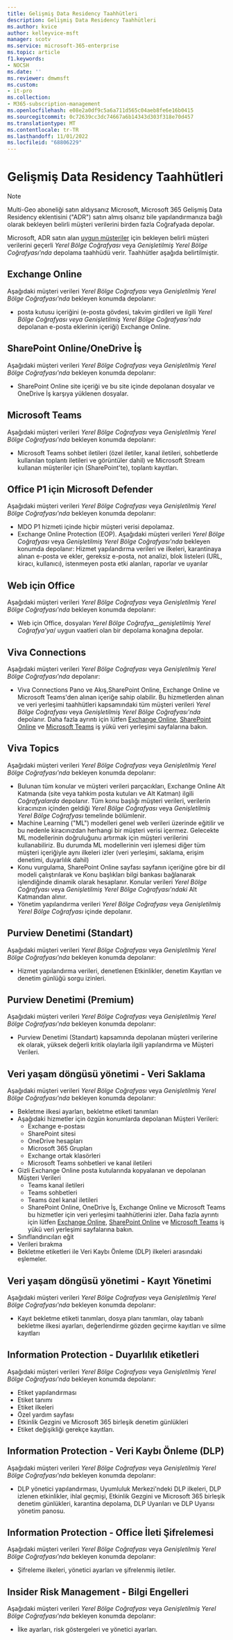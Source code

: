 ```yaml
---
title: Gelişmiş Data Residency Taahhütleri
description: Gelişmiş Data Residency Taahhütleri
ms.author: kvice
author: kelleyvice-msft
manager: scotv
ms.service: microsoft-365-enterprise
ms.topic: article
f1.keywords:
- NOCSH
ms.date: ''
ms.reviewer: dmwmsft
ms.custom:
- it-pro
ms.collection:
- M365-subscription-management
ms.openlocfilehash: e08e2a0df9c5a6a711d565c04aeb8fe6e16b0415
ms.sourcegitcommit: 0c72639cc3dc74667a6b14343d303f318e70d457
ms.translationtype: MT
ms.contentlocale: tr-TR
ms.lasthandoff: 11/01/2022
ms.locfileid: "68806229"
---
```

# <a name="advanced-data-residency-commitments"></a>Gelişmiş Data Residency Taahhütleri

>[!NOTE]
>Multi-Geo aboneliği satın aldıysanız Microsoft, Microsoft 365 Gelişmiş Data Residency eklentisini ("ADR") satın almış olsanız bile yapılandırmanıza bağlı olarak bekleyen belirli müşteri verilerini birden fazla Coğrafyada depolar.  

Microsoft, ADR satın alan [uygun müşteriler](advanced-data-residency.md#eligibility) için bekleyen belirli müşteri verilerini geçerli _Yerel Bölge Coğrafyası_ veya _Genişletilmiş Yerel Bölge Coğrafyası'nda_ depolama taahhüdü verir.  Taahhütler aşağıda belirtilmiştir.  

## <a name="exchange-online"></a>Exchange Online

Aşağıdaki müşteri verileri _Yerel Bölge Coğrafyası_ veya _Genişletilmiş Yerel Bölge Coğrafyası'nda_ bekleyen konumda depolanır:

- posta kutusu içeriğini (e-posta gövdesi, takvim girdileri ve ilgili _Yerel Bölge Coğrafyası veya Genişletilmiş Yerel Bölge Coğrafyası'nda_ depolanan e-posta eklerinin içeriği) Exchange Online.

## <a name="sharepoint-onlineonedrive-for-business"></a>SharePoint Online/OneDrive İş

Aşağıdaki müşteri verileri _Yerel Bölge Coğrafyası_ veya _Genişletilmiş Yerel Bölge Coğrafyası'nda_ bekleyen konumda depolanır:

- SharePoint Online site içeriği ve bu site içinde depolanan dosyalar ve OneDrive İş karşıya yüklenen dosyalar.

## <a name="microsoft-teams"></a>Microsoft Teams

Aşağıdaki müşteri verileri _Yerel Bölge Coğrafyası_ veya _Genişletilmiş Yerel Bölge Coğrafyası'nda_ bekleyen konumda depolanır:

- Microsoft Teams sohbet iletileri (özel iletiler, kanal iletileri, sohbetlerde kullanılan toplantı iletileri ve görüntüler dahil) ve Microsoft Stream kullanan müşteriler için (SharePoint'te), toplantı kayıtları.

## <a name="microsoft-defender-for-office-p1"></a>Office P1 için Microsoft Defender

Aşağıdaki müşteri verileri _Yerel Bölge Coğrafyası_ veya _Genişletilmiş Yerel Bölge Coğrafyası'nda_ bekleyen konumda depolanır:

- MDO P1 hizmeti içinde hiçbir müşteri verisi depolamaz.
- Exchange Online Protection (EOP). Aşağıdaki müşteri verileri _Yerel Bölge Coğrafyası_ veya _Genişletilmiş Yerel Bölge Coğrafyası'nda_ bekleyen konumda depolanır: Hizmet yapılandırma verileri ve ilkeleri, karantinaya alınan e-posta ve ekler, gereksiz e-posta, not analizi, blok listeleri (URL, kiracı, kullanıcı), istenmeyen posta etki alanları, raporlar ve uyarılar

## <a name="office-for-the-web"></a>Web için Office

Aşağıdaki müşteri verileri _Yerel Bölge Coğrafyası_ veya _Genişletilmiş Yerel Bölge Coğrafyası'nda_ bekleyen konumda depolanır:

- Web için Office, dosyaları _Yerel Bölge Coğrafya__genişletilmiş Yerel Coğrafya'ya_/ uygun vaatleri olan bir depolama konağına depolar.

## <a name="viva-connections"></a>Viva Connections

Aşağıdaki müşteri verileri _Yerel Bölge Coğrafyası_ veya _Genişletilmiş Yerel Bölge Coğrafyası'nda_ depolanır:

- Viva Connections Pano ve Akış,SharePoint Online, Exchange Online ve Microsoft Teams'den alınan içeriğe sahip olabilir. Bu hizmetlerden alınan ve veri yerleşimi taahhütleri kapsamındaki tüm müşteri verileri _Yerel Bölge Coğrafyası_ veya _Genişletilmiş Yerel Bölge Coğrafyası'nda_ depolanır. Daha fazla ayrıntı için lütfen [Exchange Online](m365-dr-workload-exo.md), [SharePoint Online](m365-dr-workload-spo.md) ve [Microsoft Teams](m365-dr-workload-teams.md) iş yükü veri yerleşimi sayfalarına bakın.

## <a name="viva-topics"></a>Viva Topics

Aşağıdaki müşteri verileri _Yerel Bölge Coğrafyası_ veya _Genişletilmiş Yerel Bölge Coğrafyası'nda_ bekleyen konumda depolanır:

- Bulunan tüm konular ve müşteri verileri parçacıkları, Exchange Online Alt Katmanda (site veya tahkim posta kutuları ve Alt Katman) ilgili _Coğrafyalarda_ depolanır. Tüm konu başlığı müşteri verileri, verilerin kiracınızın içinden geldiği _Yerel Bölge Coğrafyası_ veya _Genişletilmiş Yerel Bölge Coğrafyası_ temelinde bölümlenir.
- Machine Learning ("ML") modelleri genel web verileri üzerinde eğitilir ve bu nedenle kiracınızdan herhangi bir müşteri verisi içermez. Gelecekte ML modellerinin doğruluğunu artırmak için müşteri verilerini kullanabiliriz. Bu durumda ML modellerinin veri işlemesi diğer tüm müşteri içeriğiyle aynı ilkeleri izler (veri yerleşimi, saklama, erişim denetimi, duyarlılık dahil)
- Konu vurgulama, SharePoint Online sayfası sayfanın içeriğine göre bir dil modeli çalıştırılarak ve Konu başlıkları bilgi bankası bağlanarak işlendiğinde dinamik olarak hesaplanır. Konular verileri _Yerel Bölge Coğrafyası_ veya _Genişletilmiş Yerel Bölge Coğrafyası'ndaki_ Alt Katmandan alınır.
- Yönetim yapılandırma verileri _Yerel Bölge Coğrafyası_ veya _Genişletilmiş Yerel Bölge Coğrafyası_ içinde depolanır.

## <a name="purview-audit-standard"></a>Purview Denetimi (Standart)

Aşağıdaki müşteri verileri _Yerel Bölge Coğrafyası_ veya _Genişletilmiş Yerel Bölge Coğrafyası'nda_ bekleyen konumda depolanır:

- Hizmet yapılandırma verileri, denetlenen Etkinlikler, denetim Kayıtları ve denetim günlüğü sorgu izinleri.

## <a name="purview-audit-premium"></a>Purview Denetimi (Premium)

Aşağıdaki müşteri verileri _Yerel Bölge Coğrafyası_ veya _Genişletilmiş Yerel Bölge Coğrafyası'nda_ bekleyen konumda depolanır:

- Purview Denetimi (Standart) kapsamında depolanan müşteri verilerine ek olarak, yüksek değerli kritik olaylarla ilgili yapılandırma ve Müşteri Verileri.

## <a name="data-lifecycle-management---data-retention"></a>Veri yaşam döngüsü yönetimi - Veri Saklama

Aşağıdaki müşteri verileri _Yerel Bölge Coğrafyası_ veya _Genişletilmiş Yerel Bölge Coğrafyası'nda_ bekleyen konumda depolanır:

- Bekletme ilkesi ayarları, bekletme etiketi tanımları
- Aşağıdaki hizmetler için özgün konumlarda depolanan Müşteri Verileri:
  - Exchange e-postası
  - SharePoint sitesi
  - OneDrive hesapları
  - Microsoft 365 Grupları
  - Exchange ortak klasörleri
  - Microsoft Teams sohbetleri ve kanal iletileri
- Gizli Exchange Online posta kutularında kopyalanan ve depolanan Müşteri Verileri
  - Teams kanal iletileri
  - Teams sohbetleri
  - Teams özel kanal iletileri
  - SharePoint Online, OneDrive İş, Exchange Online ve Microsoft Teams bu hizmetler için veri yerleşimi taahhütlerini izler. Daha fazla ayrıntı için lütfen [Exchange Online](m365-dr-workload-exo.md), [SharePoint Online](m365-dr-workload-spo.md) ve [Microsoft Teams](m365-dr-workload-teams.md) iş yükü veri yerleşimi sayfalarına bakın.
- Sınıflandırıcıları eğit
- Verileri bırakma
- Bekletme etiketleri ile Veri Kaybı Önleme (DLP) ilkeleri arasındaki eşlemeler.

## <a name="data-lifecycle-management---records-management"></a>Veri yaşam döngüsü yönetimi - Kayıt Yönetimi

Aşağıdaki müşteri verileri _Yerel Bölge Coğrafyası_ veya _Genişletilmiş Yerel Bölge Coğrafyası'nda_ bekleyen konumda depolanır:

- Kayıt bekletme etiketi tanımları, dosya planı tanımları, olay tabanlı bekletme ilkesi ayarları, değerlendirme gözden geçirme kayıtları ve silme kayıtları

## <a name="information-protection---sensitivity-labels"></a>Information Protection - Duyarlılık etiketleri

Aşağıdaki müşteri verileri _Yerel Bölge Coğrafyası_ veya _Genişletilmiş Yerel Bölge Coğrafyası'nda_ bekleyen konumda depolanır:

- Etiket yapılandırması
- Etiket tanımı
- Etiket ilkeleri
- Özel yardım sayfası
- Etkinlik Gezgini ve Microsoft 365 birleşik denetim günlükleri
- Etiket değişikliği gerekçe kayıtları.

## <a name="information-protection---data-loss-prevention-dlp"></a>Information Protection - Veri Kaybı Önleme (DLP)

Aşağıdaki müşteri verileri _Yerel Bölge Coğrafyası_ veya _Genişletilmiş Yerel Bölge Coğrafyası'nda_ bekleyen konumda depolanır:

- DLP yönetici yapılandırması, Uyumluluk Merkezi'ndeki DLP ilkeleri, DLP izlenen etkinlikler, ihlal geçmişi, Etkinlik Gezgini ve Microsoft 365 birleşik denetim günlükleri, karantina depolama, DLP Uyarıları ve DLP Uyarısı yönetim panosu.

## <a name="information-protection---office-message-encryption"></a>Information Protection - Office İleti Şifrelemesi

Aşağıdaki müşteri verileri _Yerel Bölge Coğrafyası_ veya _Genişletilmiş Yerel Bölge Coğrafyası'nda_ bekleyen konumda depolanır:

- Şifreleme ilkeleri, yönetici ayarları ve şifrelenmiş iletiler.

## <a name="insider-risk-management---information-barriers"></a>Insider Risk Management - Bilgi Engelleri

Aşağıdaki müşteri verileri _Yerel Bölge Coğrafyası_ veya _Genişletilmiş Yerel Bölge Coğrafyası'nda_ bekleyen konumda depolanır:

- İlke ayarları, risk göstergeleri ve yönetici ayarları.
